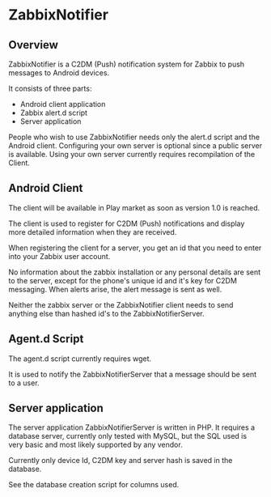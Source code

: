 ZabbixNotifier
==============

Overview
--------

ZabbixNotifier is a C2DM (Push) notification system for Zabbix to push messages to Android devices.

It consists of three parts:

*  Android client application
*  Zabbix alert.d script
*  Server application

People who wish to use ZabbixNotifier needs only the alert.d script and the Android client. Configuring your
own server is optional since a public server is available. Using your own server currently requires recompilation of the 
Client.

Android Client
--------------

The client will be available in Play market as soon as version 1.0 is reached.

The client is used to register for C2DM (Push) notifications and display more detailed information when they are received.

When registering the client for a server, you get an id that you need to enter into your Zabbix user account.

No information about the zabbix installation or any personal details are sent to the server, except for the phone's 
unique id and it's key for C2DM messaging. When alerts arise, the alert message is sent as well.

Neither the zabbix server or the ZabbixNotifier client needs to send anything else than hashed id's to the ZabbixNotifierServer.

Agent.d Script
--------------

The agent.d script currently requires wget.

It is used to notify the ZabbixNotifierServer that a message should be sent to a user.

Server application
------------------

The server application ZabbixNotifierServer is written in PHP. It requires a database server, currently only
tested with MySQL, but the SQL used is very basic and most likely supported by any vendor.

Currently only device Id, C2DM key and server hash is saved in the database.

See the database creation script for columns used.
